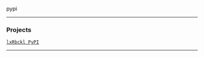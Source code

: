 pypi

---

### Projects
[`lxRbckl PyPI`](https://github.com/lxRbckl/lxRbckl/blob/PyPI/README.md)

---